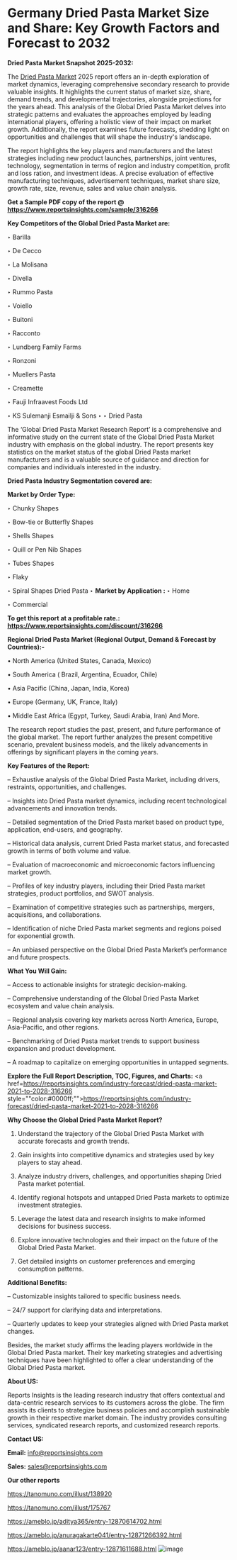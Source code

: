 # Germany Dried Pasta Market Size and Share: Key Growth Factors and Forecast to 2032

<strong>Dried Pasta Market Snapshot 2025-2032:</strong>

The <a href=https://www.reportsinsights.com/sample/316266>Dried Pasta Market</a> 2025 report offers an in-depth exploration of market dynamics, leveraging comprehensive secondary research to provide valuable insights. It highlights the current status of market size, share, demand trends, and developmental trajectories, alongside projections for the years ahead. This analysis of the Global Dried Pasta Market delves into strategic patterns and evaluates the approaches employed by leading international players, offering a holistic view of their impact on market growth. Additionally, the report examines future forecasts, shedding light on opportunities and challenges that will shape the industry's landscape.

The report highlights the key players and manufacturers and the latest strategies including new product launches, partnerships, joint ventures, technology, segmentation in terms of region and industry competition, profit and loss ration, and investment ideas. A precise evaluation of effective manufacturing techniques, advertisement techniques, market share size, growth rate, size, revenue, sales and value chain analysis.

<strong>Get a Sample PDF copy of the report @ <a href=https://www.reportsinsights.com/sample/316266 style=color:#0000ff;>https://www.reportsinsights.com/sample/316266</a></strong>

<strong>Key Competitors of the Global Dried Pasta Market are:</strong>

‣ Barilla

‣ De Cecco

‣ La Molisana

‣ Divella

‣ Rummo Pasta

‣ Voiello

‣ Buitoni

‣ Racconto

‣ Lundberg Family Farms

‣ Ronzoni

‣ Muellers Pasta

‣ Creamette

‣ Fauji Infraavest Foods Ltd

‣ KS Sulemanji Esmailji & Sons
‣ 
‣ Dried Pasta

The ‘Global Dried Pasta Market Research Report’ is a comprehensive and informative study on the current state of the Global Dried Pasta Market industry with emphasis on the global industry. The report presents key statistics on the market status of the global Dried Pasta market manufacturers and is a valuable source of guidance and direction for companies and individuals interested in the industry.

<strong>Dried Pasta Industry Segmentation covered are:</strong>

<strong>Market by Order Type: </strong>

‣ Chunky Shapes

‣ Bow-tie or Butterfly Shapes

‣ Shells Shapes

‣ Quill or Pen Nib Shapes

‣ Tubes Shapes

‣ Flaky

‣ Spiral Shapes
Dried Pasta
‣ 
<strong>Market by Application :</strong>
‣ Home

‣ Commercial

<strong>To get this report at a profitable rate.: <a href=https://www.reportsinsights.com/discount/316266 style=color:#0000ff;>https://www.reportsinsights.com/discount/316266</a></strong>

<strong>Regional Dried Pasta Market (Regional Output, Demand &amp; Forecast by Countries):-</strong>

• North America (United States, Canada, Mexico)

• South America ( Brazil, Argentina, Ecuador, Chile)

• Asia Pacific (China, Japan, India, Korea)

• Europe (Germany, UK, France, Italy)

• Middle East Africa (Egypt, Turkey, Saudi Arabia, Iran) And More.

The research report studies the past, present, and future performance of the global market. The report further analyzes the present competitive scenario, prevalent business models, and the likely advancements in offerings by significant players in the coming years.

<strong>Key Features of the Report:</strong>

– Exhaustive analysis of the Global Dried Pasta Market, including drivers, restraints, opportunities, and challenges.

– Insights into Dried Pasta market dynamics, including recent technological advancements and innovation trends.

– Detailed segmentation of the Dried Pasta market based on product type, application, end-users, and geography.

– Historical data analysis, current Dried Pasta market status, and forecasted growth in terms of both volume and value.

– Evaluation of macroeconomic and microeconomic factors influencing market growth.

– Profiles of key industry players, including their Dried Pasta market strategies, product portfolios, and SWOT analysis.

– Examination of competitive strategies such as partnerships, mergers, acquisitions, and collaborations.

– Identification of niche Dried Pasta market segments and regions poised for exponential growth.

– An unbiased perspective on the Global Dried Pasta Market’s performance and future prospects.

<strong>What You Will Gain:</strong>

– Access to actionable insights for strategic decision-making.

– Comprehensive understanding of the Global Dried Pasta Market ecosystem and value chain analysis.

– Regional analysis covering key markets across North America, Europe, Asia-Pacific, and other regions.

– Benchmarking of Dried Pasta market trends to support business expansion and product development.

– A roadmap to capitalize on emerging opportunities in untapped segments.

<strong>Explore the Full Report Description, TOC, Figures, and Charts:</strong>
<a href=https://reportsinsights.com/industry-forecast/dried-pasta-market-2021-to-2028-316266 style=""color:#0000ff;"">https://reportsinsights.com/industry-forecast/dried-pasta-market-2021-to-2028-316266</a>

<strong>Why Choose the Global Dried Pasta Market Report?</strong>

1. Understand the trajectory of the Global Dried Pasta Market with accurate forecasts and growth trends.

2. Gain insights into competitive dynamics and strategies used by key players to stay ahead.

3. Analyze industry drivers, challenges, and opportunities shaping Dried Pasta market potential.

4. Identify regional hotspots and untapped Dried Pasta markets to optimize investment strategies.

5. Leverage the latest data and research insights to make informed decisions for business success.

6. Explore innovative technologies and their impact on the future of the Global Dried Pasta Market.

7. Get detailed insights on customer preferences and emerging consumption patterns.

<strong>Additional Benefits:</strong>

– Customizable insights tailored to specific business needs.

– 24/7 support for clarifying data and interpretations.

– Quarterly updates to keep your strategies aligned with Dried Pasta market changes.

Besides, the market study affirms the leading players worldwide in the Global Dried Pasta market. Their key marketing strategies and advertising techniques have been highlighted to offer a clear understanding of the Global Dried Pasta market.

<strong><strong>About US</strong>:</strong>

Reports Insights is the leading research industry that offers contextual and data-centric research services to its customers across the globe. The firm assists its clients to strategize business policies and accomplish sustainable growth in their respective market domain. The industry provides consulting services, syndicated research reports, and customized research reports.

<strong>Contact US:</strong>

<p class=><b>Email:</b> <a href=mailto:info@reportsinsights.com>info@reportsinsights.com</a></p>
<p class=><b>Sales:</b> <a href=mailto:sales@reportsinsights.com>sales@reportsinsights.com</a></p>

<strong>Our other reports</strong>

<a href=https://tanomuno.com/illust/138920>https://tanomuno.com/illust/138920</a>

<a href=https://tanomuno.com/illust/175767>https://tanomuno.com/illust/175767</a>

<a href=https://ameblo.jp/aditya365/entry-12870614702.html>https://ameblo.jp/aditya365/entry-12870614702.html</a>

<a href=https://ameblo.jp/anuragakarte041/entry-12871266392.html>https://ameblo.jp/anuragakarte041/entry-12871266392.html</a>

<a href=https://ameblo.jp/aanar123/entry-12871611688.html>https://ameblo.jp/aanar123/entry-12871611688.html</a>
![image](https://github.com/user-attachments/assets/1053dce6-0bb4-4e4c-a1da-f16f1f66547d)
